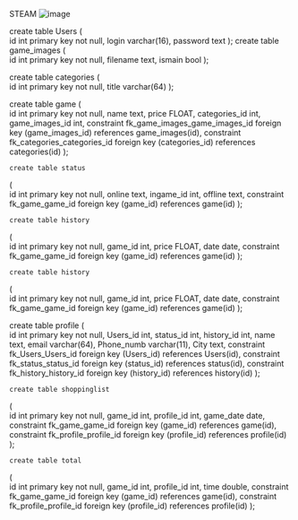 
STEAM
![image](https://github.com/david371k/7.09.23/assets/144510921/6b91d568-98d4-445f-986a-d3d907af6c48)







create table Users
(	
	id int primary key not null,
	login varchar(16),
	password text
	);
create table game_images
(	
	id int primary key not null,
	filename text,
	ismain bool
	);
	

create table categories
(	
	id int primary key not null,
	title varchar(64)
);
	
	
create table gamе
(	
	id int primary key not null,
	name text,
	price FLOAT,
	categories_id int,
	game_images_id int,
	constraint fk_game_images_game_images_id foreign key  (game_images_id) references game_images(id),
	constraint fk_categories_categories_id foreign key  (categories_id) references categories(id)
	);
	
	
	create table status
(	
	id int primary key not null,
	online text,
	ingame_id int,
	offline text,
	constraint fk_game_game_id foreign key  (game_id) references game(id)
	);

	
	create table history
(	
	id int primary key not null,
	game_id int,
	price FLOAT,
	date date,
	constraint fk_game_game_id foreign key  (game_id) references game(id)
	);
	
	
	create table history
(	
	id int primary key not null,
	game_id int,
	price FLOAT,
	date date,
	constraint fk_game_game_id foreign key  (game_id) references game(id)
	);
	
	
	
create table profile
(	
	id int primary key not null,
	Users_id int,
	status_id int,
	history_id int,
	name text,
	email varchar(64),
	Phone_numb varchar(11),
	City text,
	constraint fk_Users_Users_id foreign key  (Users_id) references Users(id),
	constraint fk_status_status_id foreign key  (status_id) references status(id),
	constraint fk_history_history_id foreign key  (history_id) references history(id)
	);
	
	
	
	
	
	create table shoppinglist
(	
	id int primary key not null,
	game_id int,
	profile_id int,
	game_date date,
	constraint fk_game_game_id foreign key  (game_id) references game(id),
	constraint fk_profile_profile_id foreign key  (profile_id) references profile(id)
	);
	
	
	create table total
(	
	id int primary key not null,
	game_id int,
	profile_id int,
	time double,
	constraint fk_game_game_id foreign key  (game_id) references game(id),
	constraint fk_profile_profile_id foreign key  (profile_id) references profile(id)
	);
	
	
	
	
	
	
	
	
